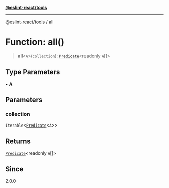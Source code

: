 [**@eslint-react/tools**](../README.md)

***

[@eslint-react/tools](../README.md) / all

# Function: all()

> **all**\<`A`\>(`collection`): [`Predicate`](../interfaces/Predicate.md)\<readonly `A`[]\>

## Type Parameters

• **A**

## Parameters

### collection

`Iterable`\<[`Predicate`](../interfaces/Predicate.md)\<`A`\>\>

## Returns

[`Predicate`](../interfaces/Predicate.md)\<readonly `A`[]\>

## Since

2.0.0
